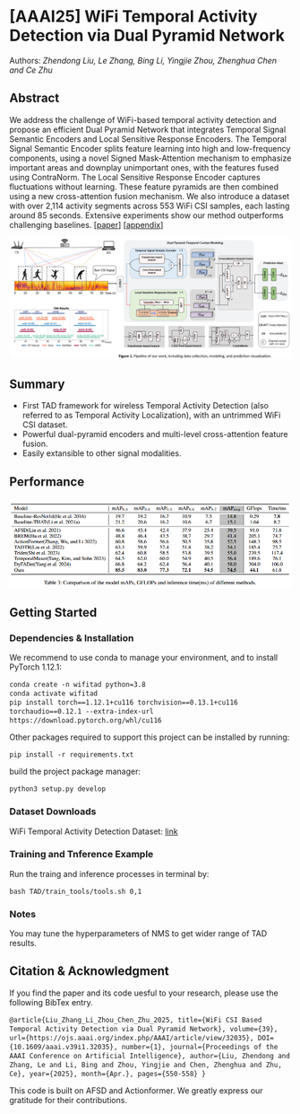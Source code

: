 # [AAAI25] WiFi Temporal Activity Detection via Dual Pyramid Network
Authors: *Zhendong Liu, Le Zhang, Bing Li, Yingjie Zhou, Zhenghua Chen and Ce Zhu*

## Abstract
We address the challenge of WiFi-based temporal activity detection and  propose an efficient Dual Pyramid Network that integrates Temporal Signal Semantic Encoders and Local Sensitive Response Encoders. The Temporal Signal Semantic Encoder splits feature learning into high and low-frequency components, using a novel Signed Mask-Attention mechanism to emphasize important areas and downplay unimportant ones, with the features fused using ContraNorm. The Local Sensitive Response Encoder captures fluctuations without learning. These feature pyramids are then combined using a new cross-attention fusion mechanism. We also introduce a dataset with over 2,114 activity segments across 553 WiFi CSI samples, each lasting around 85 seconds. Extensive experiments show our method outperforms challenging baselines. [[paper](https://github.com/AVC2-UESTC/WiFiTAD/blob/main/mainPaper.pdf)] [[appendix](https://github.com/AVC2-UESTC/WiFiTAD/blob/main/Appendix.pdf)] 

 <p align="center">
 <img width="700" src="figures/1741098982203.png">
 </p>

## Summary 
- First TAD framework for wireless Temporal Activity Detection (also referred to as Temporal Activity Localization), with an untrimmed WiFi CSI dataset.
- Powerful dual-pyramid encoders and multi-level cross-attention feature fusion.
- Easily extansible to other signal modalities.

## Performance

![](figures/performance.png)

## Getting Started
### Dependencies & Installation
We recommend to use conda to manage your environment, and to install PyTorch 1.12.1:

```
conda create -n wifitad python=3.8
conda activate wifitad
pip install torch==1.12.1+cu116 torchvision==0.13.1+cu116 torchaudio==0.12.1 --extra-index-url https://download.pytorch.org/whl/cu116
```

Other packages required to support this project can be installed by running:

```
pip install -r requirements.txt
```

build the project package manager: 

```
python3 setup.py develop
```

### Dataset Downloads
WiFi Temporal Activity Detection Dataset: [link](https://drive.google.com/file/d/1gy0ppFtypVTtgBfrFzdMJUbXTb1MbPSK/view?usp=drive_link)

### Training and Tnference Example
Run the traing and inference processes in terminal by: 

```
bash TAD/train_tools/tools.sh 0,1
```

### Notes
You may tune the hyperparameters of NMS to get wider range of TAD results.

## Citation & Acknowledgment
If you find the paper and its code uesful to your research, please use the following BibTex entry.

```
@article{Liu_Zhang_Li_Zhou_Chen_Zhu_2025, title={WiFi CSI Based Temporal Activity Detection via Dual Pyramid Network}, volume={39}, url={https://ojs.aaai.org/index.php/AAAI/article/view/32035}, DOI={10.1609/aaai.v39i1.32035}, number={1}, journal={Proceedings of the AAAI Conference on Artificial Intelligence}, author={Liu, Zhendong and Zhang, Le and Li, Bing and Zhou, Yingjie and Chen, Zhenghua and Zhu, Ce}, year={2025}, month={Apr.}, pages={550-558} }
```

This code is built on AFSD and Actionformer. We greatly express our gratitude for their contributions.
